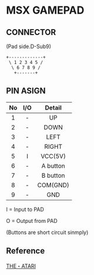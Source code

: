 # MSX GAMEPAD

## CONNECTOR
(Pad side.D-Sub9)

```
+-------------+
 \ 1 2 3 4 5 /
  \ 6 7 8 9 /
   +-------+
```

## PIN ASIGN

|No|I/O| Detail   |
|:-:|:-:|:-:|
| 1| - | UP   |
| 2| - | DOWN |
| 3| - | LEFT |
| 4| - | RIGHT|
| 5| I | VCC(5V)|
| 6| - | A button|
| 7| - | B button|
| 8| - | COM(GND)|
| 9| - | GND     |

 I = Input to PAD
 
 O = Output from PAD

(Buttons are short circuit sinmply)

## Reference
[THE・ATARI](https://nesmd.nomaki.jp/gemepad.html)
